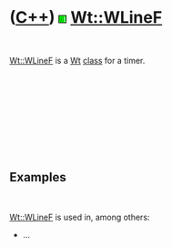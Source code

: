 



 

 

 

 

 

([C++](Cpp.md)) ![Wt](PicWt.png) [Wt::WLineF](CppWLineF.md)
=============================================================

 

[Wt::WLineF](CppWLineF.md) is a [Wt](CppWt.md) [class](CppClass.md)
for a timer.

 

 

 

 

 

Examples
--------

 

[Wt::WLineF](CppWLineF.md) is used in, among others:

-   ...

 

 

 

 

 





 



